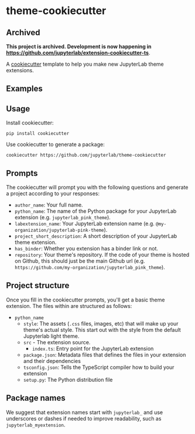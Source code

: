 # theme-cookiecutter

## Archived

**This project is archived. Development is now happening in https://github.com/jupyterlab/extension-cookiecutter-ts**.

A [cookiecutter](https://github.com/audreyr/cookiecutter) template to help you make new JupyterLab theme extensions.

## Examples

## Usage

Install cookiecutter:

```
pip install cookiecutter
```

Use cookiecutter to generate a package:

```
cookiecutter https://github.com/jupyterlab/theme-cookiecutter
```

## Prompts

The cookiecutter will prompt you with the following questions and generate a project according to your responses:

* `author_name`: Your full name.
* `python_name`: The name of the Python package for your JupyterLab extension (e.g. `jupyterlab_pink_theme`).
* `labextension_name`: Your JupyterLab extension name (e.g. `@my-organization/jupyterlab-pink-theme`).
* `project_short_description`: A short description of your JupyterLab theme extension.
* `has_binder`: Whether you extension has a binder link or not.
* `repository`: Your theme's repository. If the code of your theme is hosted on Github, this should just be the main Github url (e.g. `https://github.com/my-organization/jupyterlab_pink_theme`).

## Project structure

Once you fill in the cookiecutter prompts, you'll get a basic theme extension. The files within are structured as follows:

* `python_name`
    * `style`: The assets (`.css` files, images, etc) that will make up your theme's actual style. This start out with the style from the default Jupyterlab light theme.
    * `src` - The extension source.
        * `index.ts`: Entry point for the JupyterLab extension
    * `package.json`: Metadata files that defines the files in your extension and their dependencies
    * `tsconfig.json`: Tells the TypeScript compiler how to build your extension
    * `setup.py`: The Python distribution file

## Package names

We suggest that extension names start with `jupyterlab_` and use underscores or dashes if needed to improve readability, such as `jupyterlab_myextension`.
